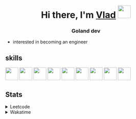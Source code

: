 <h1 align="center">Hi there, I'm <a href="https://t.me/N0gameNol1fee" target="_blank">Vlad</a> 
<img src="https://github.com/blackcater/blackcater/raw/main/images/Hi.gif" height="40"/></h1>
<h3 align="center">Goland dev</h3>

- interested in becoming an engineer

<div>
 <h2>skills</h2>
<img height="40" width="40" src="https://cdn.simpleicons.org/go/sapphirine title = go"> 
<img height="40" width="40" src="https://cdn.simpleicons.org/docker/sapphirine title = docker">
<img height="40" width="40" src="https://cdn.simpleicons.org/PostgreSQL/sapphirine title = postgres"/>
<img height="40" width="40" src="https://cdn.simpleicons.org/git/sapphirine title = git"/>
<img height="40" width="40" src="https://cdn.simpleicons.org/gitlab/sapphirine title = gitlab"/>
<img height="40" width="40" src="https://cdn.simpleicons.org/swagger/sapphirine title = swagger"/>
<img height="40" width="40" src="https://cdn.simpleicons.org/gin/sapphirine title = gin"/>
<img height="40" width="40" src="https://cdn.simpleicons.org/gnubash/sapphirine title = bash"/>
<img height="40" width="40" src="https://cdn.simpleicons.org/C/sapphirine title = c"/> 
</div>

<h2>Stats</h2>
<details><summary>Leetcode</summary>

[![Nol1fe LeetCode stats](https://leetcode-stats-six.vercel.app/api?username=Nol1feee&theme=dark)](https://leetcode.com/Nol1feee/)
</details>

<details><summary>Wakatime</summary>
 
<!--START_SECTION:waka-->
📊 **This Week I Spent My Time On** 

```text
💬 Programming Languages: 
Go                       6 hrs 24 mins       █████████████████████░░░░   83.66 % 
Bash                     28 mins             ██░░░░░░░░░░░░░░░░░░░░░░░   06.28 % 
YAML                     22 mins             █░░░░░░░░░░░░░░░░░░░░░░░░   05.00 % 
Markdown                 14 mins             █░░░░░░░░░░░░░░░░░░░░░░░░   03.23 % 
Text                     3 mins              ░░░░░░░░░░░░░░░░░░░░░░░░░   00.81 % 

🐱‍💻 Projects: 
telegramBot-pocket       4 hrs 15 mins       ██████████████░░░░░░░░░░░   55.59 % 
test                     2 hrs 2 mins        ███████░░░░░░░░░░░░░░░░░░   26.69 % 
pocketer-bot             44 mins             ██░░░░░░░░░░░░░░░░░░░░░░░   09.66 % 
CLI-chat                 21 mins             █░░░░░░░░░░░░░░░░░░░░░░░░   04.77 % 
go-pocket-sdk            12 mins             █░░░░░░░░░░░░░░░░░░░░░░░░   02.68 % 

💻 Operating System: 
Mac                      7 hrs 39 mins       █████████████████████████   100.00 % 
```


 Last Updated on 05/12/2023 01:07:47 UTC
<!--END_SECTION:waka-->
</details>
